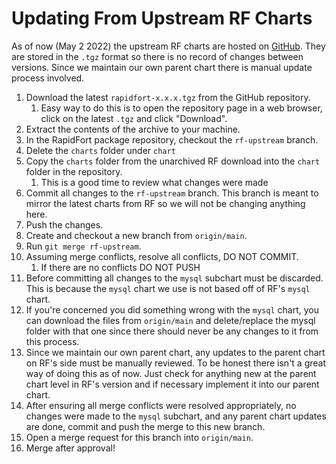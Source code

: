 # Updating From Upstream RF Charts

As of now (May 2 2022) the upstream RF charts are hosted on [GitHub](https://github.com/rapidfort/helm-charts). They are stored in the `.tgz` format so there is no record of changes between versions. Since we maintain our own parent chart there is manual update process involved.
1. Download the latest `rapidfort-x.x.x.tgz` from the GitHub repository.
    1. Easy way to do this is to open the repository page in a web browser, click on the latest `.tgz` and click "Download".
1. Extract the contents of the archive to your machine.
1. In the RapidFort package repository, checkout the `rf-upstream` branch.
1. Delete the `charts` folder under `chart`
1. Copy the `charts` folder from the unarchived RF download into the `chart` folder in the repository.
    1. This is a good time to review what changes were made
1. Commit all changes to the `rf-upstream` branch. This branch is meant to mirror the latest charts from RF so we will not be changing anything here.
1. Push the changes.
1. Create and checkout a new branch from `origin/main`.
1. Run `git merge rf-upstream`.
1. Assuming merge conflicts, resolve all conflicts, DO NOT COMMIT.
    1. If there are no conflicts DO NOT PUSH
1. Before committing all changes to the `mysql` subchart must be discarded. This is because the `mysql` chart we use is not based off of RF's `mysql` chart.
1. If you're concerned you did something wrong with the `mysql` chart, you can download the files from `origin/main` and delete/replace the mysql folder with that one since there should never be any changes to it from this process.
1. Since we maintain our own parent chart, any updates to the parent chart on RF's side must be manually reviewed. To be honest there isn't a great way of doing this as of now. Just check for anything new at the parent chart level in RF's version and if necessary implement it into our parent chart.
1. After ensuring all merge conflicts were resolved appropriately, no changes were made to the `mysql` subchart, and any parent chart updates are done, commit and push the merge to this new branch.
1. Open a merge request for this branch into `origin/main`.
1. Merge after approval!